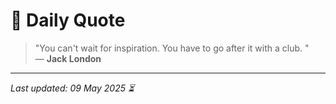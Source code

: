 # 📜 Daily Quote

> "You can't wait for inspiration. You have to go after it with a club. "  
> — **Jack London**

---

_Last updated: 09 May 2025 ⏳_
